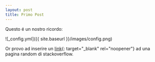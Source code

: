 ```yaml
---
layout: post
title: Primo Post
---
```


Questo é un nostro ricordo:

![_config.yml]({{ site.baseurl }}/images/config.png)

Or provo ad inserire un [link](https://stackoverflow.com/questions/24851824/how-long-does-it-take-for-github-page-to-show-changes-after-changing-index-html){: target="_blank" rel="noopener"}&nbsp;ad una pagina random di stackoverflow.
